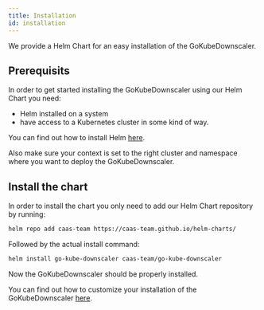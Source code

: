 ```yaml
---
title: Installation
id: installation
---
```


We provide a Helm Chart for an easy installation of the GoKubeDownscaler.

## Prerequisits
In order to get started installing the GoKubeDownscaler using our Helm Chart you need:
- Helm installed on a system
- have access to a Kubernetes cluster in some kind of way.

You can find out how to install Helm [here](https://helm.sh/docs/intro/).

Also make sure your context is set to the right cluster and namespace where you want to deploy the GoKubeDownscaler.

## Install the chart

In order to install the chart you only need to add our Helm Chart repository by running:

```bash
helm repo add caas-team https://caas-team.github.io/helm-charts/
```

Followed by the actual install command:
```bash
helm install go-kube-downscaler caas-team/go-kube-downscaler
```

Now the GoKubeDownscaler should be properly installed.

You can find out how to customize your installation of the GoKubeDownscaler [here](http://localhost:3000/GoKubeDownscaler/docs/helm-chart/Values).
